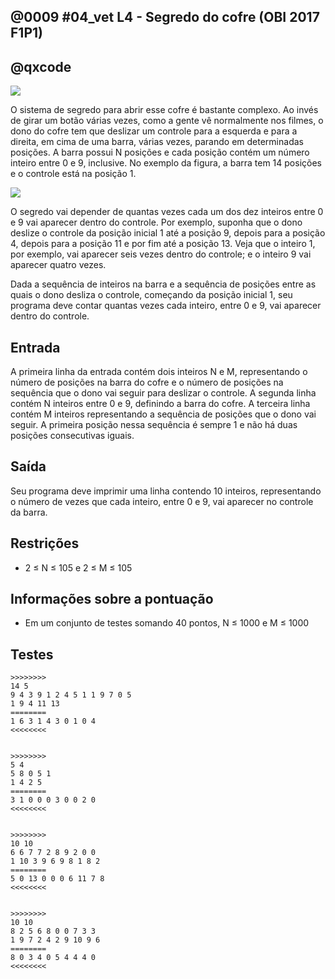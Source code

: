 ## @0009 #04_vet L4 - Segredo do cofre (OBI 2017 F1P1)
## @qxcode

![](https://raw.githubusercontent.com/qxcodefup/arcade/master/base/0009/capa.jpg)

O sistema de segredo para abrir esse cofre é bastante complexo. Ao invés de girar um botão várias vezes, como a gente vê normalmente nos filmes, o dono do cofre tem que deslizar um controle para a esquerda e para a direita, em cima de uma barra, várias vezes, parando em determinadas posições. A barra possui N posições e cada posição contém um número inteiro entre 0 e 9, inclusive. No exemplo da figura, a barra tem 14 posições e o controle está na posição 1.

![](https://raw.githubusercontent.com/qxcodefup/arcade/master/base/0009/cofre.png)

O segredo vai depender de quantas vezes cada um dos dez inteiros entre 0 e 9 vai aparecer dentro do controle. Por exemplo, suponha que o dono deslize o controle da posição inicial 1 até a posição 9, depois para a posição 4, depois para a posição 11 e por fim até a posição 13. Veja que o inteiro 1, por exemplo, vai aparecer seis vezes dentro do controle; e o inteiro 9 vai aparecer quatro vezes.

Dada a sequência de inteiros na barra e a sequência de posições entre as quais o dono desliza o controle, começando da posição inicial 1, seu programa deve contar quantas vezes cada inteiro, entre 0 e 9, vai aparecer dentro do controle.

## Entrada

A primeira linha da entrada contém dois inteiros N e M, representando o número de posições na barra do cofre e o número de posições na sequência que o dono vai seguir para deslizar o controle. A segunda linha contém N inteiros entre 0 e 9, definindo a barra do cofre. A terceira linha contém M inteiros representando a sequência de posições que o dono vai seguir. A primeira posição nessa sequência é sempre 1 e não há duas posições consecutivas iguais.

## Saída

Seu programa deve imprimir uma linha contendo 10 inteiros, representando o número de vezes que cada inteiro, entre 0 e 9, vai aparecer no controle da barra.

## Restrições

*   2 ≤ N ≤ 105 e 2 ≤ M ≤ 105

## Informações sobre a pontuação

*   Em um conjunto de testes somando 40 pontos, N ≤ 1000 e M ≤ 1000

## Testes

```
>>>>>>>>
14 5
9 4 3 9 1 2 4 5 1 1 9 7 0 5
1 9 4 11 13
========
1 6 3 1 4 3 0 1 0 4
<<<<<<<<


>>>>>>>>
5 4
5 8 0 5 1
1 4 2 5
========
3 1 0 0 0 3 0 0 2 0
<<<<<<<<


>>>>>>>>
10 10
6 6 7 7 2 8 9 2 0 0
1 10 3 9 6 9 8 1 8 2
========
5 0 13 0 0 0 6 11 7 8
<<<<<<<<


>>>>>>>>
10 10
8 2 5 6 8 0 0 7 3 3
1 9 7 2 4 2 9 10 9 6
========
8 0 3 4 0 5 4 4 4 0
<<<<<<<<
```
